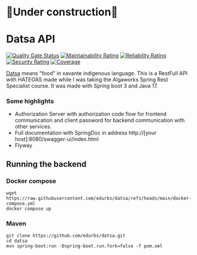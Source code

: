 # 🚧Under construction🚧
# Datsa API
[![Quality Gate Status](https://sonarcloud.io/api/project_badges/measure?project=edurbs_datsa&metric=alert_status)](https://sonarcloud.io/summary/new_code?id=edurbs_datsa) [![Maintainability Rating](https://sonarcloud.io/api/project_badges/measure?project=edurbs_datsa&metric=sqale_rating)](https://sonarcloud.io/summary/new_code?id=edurbs_datsa) [![Reliability Rating](https://sonarcloud.io/api/project_badges/measure?project=edurbs_datsa&metric=reliability_rating)](https://sonarcloud.io/summary/new_code?id=edurbs_datsa) [![Security Rating](https://sonarcloud.io/api/project_badges/measure?project=edurbs_datsa&metric=security_rating)](https://sonarcloud.io/summary/new_code?id=edurbs_datsa) [![Coverage](https://sonarcloud.io/api/project_badges/measure?project=edurbs_datsa&metric=coverage)](https://sonarcloud.io/summary/new_code?id=edurbs_datsa)

[Datsa](https://www.webonary.org/xavante/gcc95fd56-b5b8-4710-bf6a-987cc05e1dd0/) means "food" in xavante indigenous language. This is a RestFull API with HATEOAS made while I was taking the Algaworks Spring Rest Specialist course. It was made with Spring boot 3 and Java 17.

### Some highlights

- Authorization Server with authorization code flow for frontend communication and client password for backend communication with other services.
- Full documentation with SpringDoc in address http://[your host]:8080/swagger-ui/index.html
- Flyway

## Running the backend

### Docker compose

```
wget https://raw.githubusercontent.com/edurbs/datsa/refs/heads/main/docker-compose.yml
docker compose up
```

### Maven

```
git clone https://github.com/edurbs/datsa.git
cd datsa
mvn spring-boot:run -Dspring-boot.run.fork=false -f pom.xml
```

